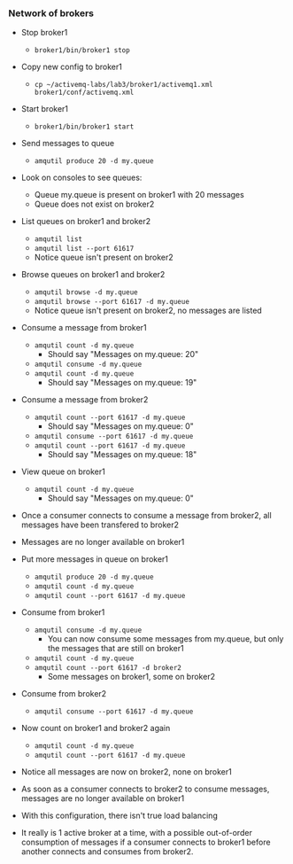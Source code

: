 ### Network of brokers
  * Stop broker1
  	* `broker1/bin/broker1 stop`
  * Copy new config to broker1
  	* `cp ~/activemq-labs/lab3/broker1/activemq1.xml broker1/conf/activemq.xml`
  * Start broker1
  	* `broker1/bin/broker1 start`
  	
  * Send messages to queue
  	* `amqutil produce 20 -d my.queue`
  * Look on consoles to see queues:
  	* Queue my.queue is present on broker1 with 20 messages
  	* Queue does not exist on broker2
  * List queues on broker1 and broker2
  	* `amqutil list`
  	* `amqutil list --port 61617`
  	* Notice queue isn't present on broker2
  * Browse queues on broker1 and broker2
  	* `amqutil browse -d my.queue`
  	* `amqutil browse --port 61617 -d my.queue`
  	* Notice queue isn't present on broker2, no messages are listed
  * Consume a message from broker1
  	* `amqutil count -d my.queue`
  		* Should say "Messages on my.queue: 20"
  	* `amqutil consume -d my.queue`
  	* `amqutil count -d my.queue`
  		* Should say "Messages on my.queue: 19"
  * Consume a message from broker2
  	* `amqutil count --port 61617 -d my.queue`
  		* Should say "Messages on my.queue: 0"
  	* `amqutil consume --port 61617 -d my.queue`
  	* `amqutil count --port 61617 -d my.queue`
  		* Should say "Messages on my.queue: 18"
  * View queue on broker1
  	* `amqutil count -d my.queue`
  		* Should say "Messages on my.queue: 0"
  * Once a consumer connects to consume a message from broker2, all messages have been transfered to broker2
  * Messages are no longer available on broker1
  * Put more messages in queue on broker1
  	* `amqutil produce 20 -d my.queue`
  	* `amqutil count -d my.queue`
  	* `amqutil count --port 61617 -d my.queue`
  * Consume from broker1
  	* `amqutil consume -d my.queue`
  		* You can now consume some messages from my.queue, but only the messages that are still on broker1
  	* `amqutil count -d my.queue`
  	* `amqutil count --port 61617 -d broker2`
  		* Some messages on broker1, some on broker2
  * Consume from broker2
  	* `amqutil consume --port 61617 -d my.queue`
  * Now count on broker1 and broker2 again
  	* `amqutil count -d my.queue`
  	* `amqutil count --port 61617 -d my.queue`
  * Notice all messages are now on broker2, none on broker1
  * As soon as a consumer connects to broker2 to consume messages, messages are no longer available on broker1
  * With this configuration, there isn't true load balancing
  * It really is 1 active broker at a time, with a possible out-of-order consumption of messages if a consumer connects to broker1 before another connects and consumes from broker2.
  
  		
  	